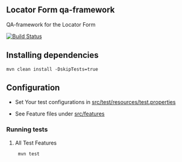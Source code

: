 
## Locator Form qa-framework
QA-framework for the Locator Form

[![Build Status](https://github.com/I-TECH-UW/Locator-Form-qa-framework/actions/workflows/qa.yml/badge.svg)](https://github.com/I-TECH-UW/Locator-Form-qa-framework/actions/workflows/qa.yml)


## Installing dependencies 

    mvn clean install -DskipTests=true

## Configuration
- Set Your test configurations in [src/test/resources/test.properties](./src/test/resources/test.properties)

- See Feature files under [src/features](./src/features)

### Running tests

1. All Test Features

        mvn test

